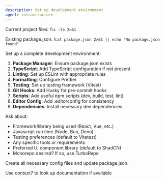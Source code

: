 ```yaml
---
description: Set up development environment
agent: infrastructure
---
```


Current project files:
!`ls -la 2>&1`

Existing package.json:
!`cat package.json 2>&1 || echo "No package.json found"`

Set up a complete development environment:

1. **Package Manager**: Ensure package.json exists
2. **TypeScript**: Add TypeScript configuration if not present
3. **Linting**: Set up ESLint with appropriate rules
4. **Formatting**: Configure Prettier
5. **Testing**: Set up testing framework (Vitest)
6. **Git Hooks**: Add Husky for pre-commit hooks
7. **Scripts**: Add useful npm scripts (dev, build, test, lint)
8. **Editor Config**: Add .editorconfig for consistency
9. **Dependencies**: Install necessary dev dependencies

Ask about:

- Framework/library being used (React, Vue, etc.)
- Javascript run time (Node, Bun, Deno)
- Testing preferences (default to Vitetest)
- Any specific tools or requirements
- Preferred UI component library (default to ShadCN)
- Monorepo desired? If so, use TurboRepo

Create all necessary config files and update package.json.

Use context7 to look up documentation if available

